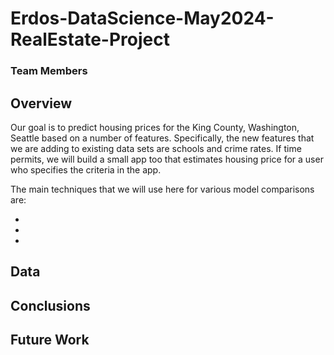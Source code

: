 # Erdos-DataScience-May2024-RealEstate-Project

### Team Members



## Overview

Our goal is to predict housing prices for the King County, Washington, Seattle based on a number of features. Specifically, the new features that we are adding to existing data sets are schools and crime rates. If time permits, we will build a small app too that estimates housing price for a user who specifies the criteria in the app. 

The main techniques that we will use here for various model comparisons are:

-
-
-

## Data

## Conclusions

## Future Work


